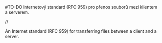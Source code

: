 #TO-DO
Internetový standard (RFC 959) pro přenos souborů mezi klientem a serverem. 

//

An Internet standard (RFC 959) for transferring files between a client and a server.